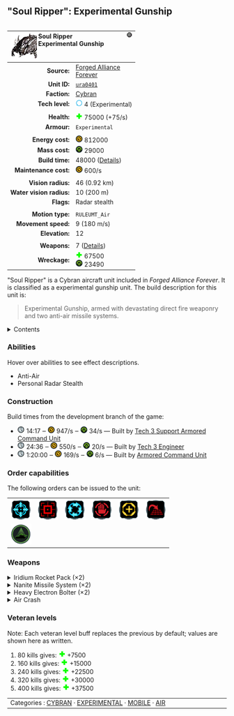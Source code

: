 "Soul Ripper": Experimental Gunship
----
<table align="right">
    <thead>
        <tr>
            <th align="left" colspan="2">
                <img align="left" src="icons/units/URA0401_icon.png" title="Soul Ripper unit icon" /><img align="right" src="icons/strategicicons/icon_experimental_generic_rest.png" title="icon_experimental_generic" />Soul Ripper<br />Experimental Gunship
            </th>
        </tr>
    </thead>
    <tbody>
        <tr>
            <td align="right"><strong>Source:</strong></td>
            <td><a href="Forged Alliance Forever">Forged Alliance<br />Forever</a></td>
        </tr>
        <tr>
            <td align="right"><strong>Unit ID:</strong></td>
            <td><a href="https://github.com/FAForever/fa/D:/faf-development/fa/units/URA0401/URA0401_unit.bp"><code>ura0401</code></a></td>
        </tr>
        <tr>
            <td align="right"><strong>Faction:</strong></td>
            <td><a href="_categories.CYBRAN">Cybran</a></td>
        </tr>
        <tr>
            <td align="right"><strong>Tech level:</strong></td>
            <td><img src="icons/T4.png" title="Experimental" /> 4 (Experimental)</td>
        </tr>
        <tr><td align="center" colspan="2"></td></tr>
        <tr>
            <td align="right"><strong>Health:</strong></td>
            <td><img src="icons/health.png" title="Health" /> 75000 (+75/s)</td>
        </tr>
        <tr>
            <td align="right"><strong>Armour:</strong></td>
            <td><code>Experimental</code></td>
        </tr>
        <tr><td align="center" colspan="2"></td></tr>
        <tr>
            <td align="right"><strong>Energy cost:</strong></td>
            <td><img src="icons/energy.png" title="Energy" /> 812000</td>
        </tr>
        <tr>
            <td align="right"><strong>Mass cost:</strong></td>
            <td><img src="icons/mass.png" title="Mass" /> 29000</td>
        </tr>
        <tr>
            <td align="right"><strong>Build time:</strong></td>
            <td>48000 (<a href="#construction">Details</a>)</td>
        </tr>
        <tr>
            <td align="right"><strong>Maintenance cost:</strong></td>
            <td><img src="icons/energy.png" title="Energy" /> 600/s</td>
        </tr>
        <tr><td align="center" colspan="2"></td></tr>
        <tr>
            <td align="right"><strong>Vision radius:</strong></td>
            <td> <span title="920 m, 0.57 mi">46 (0.92 km)</span></td>
        </tr>
        <tr>
            <td align="right"><strong>Water vision radius:</strong></td>
            <td> <span title="0.20 km, 0.12 mi">10 (200 m)</span></td>
        </tr>
        <tr>
            <td align="right"><strong>Flags:</strong></td>
            <td>Radar stealth</td>
        </tr>
        <tr><td align="center" colspan="2"></td></tr>
        <tr>
            <td align="right"><strong>Motion type:</strong></td>
            <td><code>RULEUMT_Air</code></td>
        </tr>
        <tr>
            <td align="right"><strong>Movement speed:</strong></td>
            <td> <span title="648 km/h, 403 mph">9 (180 m/s)</span></td>
        </tr>
        <tr>
            <td align="right"><strong>Elevation:</strong></td>
            <td>12</td>
        </tr>
        <tr><td align="center" colspan="2"></td></tr>
        <tr>
            <td align="right"><strong>Weapons:</strong></td>
            <td>7 (<a href="#weapons">Details</a>)</td>
        </tr>
        <tr>
            <td align="right"><strong>Wreckage:</strong></td>
            <td><img src="icons/health.png" title="Health" /> 67500<br /><img src="icons/mass.png" title="Mass" /> 23490</td>
        </tr>
    </tbody>
</table>

"Soul Ripper" is a Cybran aircraft unit included in *Forged Alliance Forever*.
It is classified as a experimental gunship unit.
The build description for this unit is:

<blockquote>Experimental Gunship, armed with devastating direct fire weaponry and two anti-air missile systems.</blockquote>

<details>
<summary>Contents</summary>

1. – <a href="#abilities">Abilities</a>
2. – <a href="#construction">Construction</a>
3. – <a href="#order-capabilities">Order capabilities</a>
4. – <a href="#weapons">Weapons</a>
5. – <a href="#veteran-levels">Veteran levels</a>
</details>

### Abilities
Hover over abilities to see effect descriptions.

* <span title="Can shoot aircraft, including high-altitude air">Anti-Air</span>
* <span title="Hidden to radar and/or sonar">Personal Radar Stealth</span>

### Construction
Build times from the development branch of the game:
* <img src="icons/time.png" title="Time" /> 14:17 ‒ <img src="icons/energy.png" title="Energy" /> 947/s ‒ <img src="icons/mass.png" title="Mass" /> 34/s — Built by <a href="URL0301">Tech 3 Support Armored Command Unit</a>
* <img src="icons/time.png" title="Time" /> 24:36 ‒ <img src="icons/energy.png" title="Energy" /> 550/s ‒ <img src="icons/mass.png" title="Mass" /> 20/s — Built by <a href="URL0309">Tech 3 Engineer</a>
* <img src="icons/time.png" title="Time" /> 1:20:00 ‒ <img src="icons/energy.png" title="Energy" /> 169/s ‒ <img src="icons/mass.png" title="Mass" /> 6/s — Built by <a href="URL0001">Armored Command Unit</a>

### Order capabilities
The following orders can be issued to the unit:
<table>
<td><img float="left" src="icons/orders/move.png" title="Move" /></td>
<td><img float="left" src="icons/orders/attack.png" title="Attack
Left click for attack order. Right click to toggle target priorities for sniping." /></td>
<td><img float="left" src="icons/orders/patrol.png" title="Patrol" /></td>
<td><img float="left" src="icons/orders/stop.png" title="Stop" /></td>
<td><img float="left" src="icons/orders/guard.png" title="Assist" /></td>
<td><img float="left" src="icons/orders/stand-ground.png" title="Fire State" /></td>
<tr>
<td><img float="left" src="icons/orders/stealth-personal.png" title="Personal Stealth Toggle
Turn the selected units personal stealth field on/off" /></td>
</table>

### Weapons
<details>
<summary>Iridium Rocket Pack (×2)</summary>
<p>
    <table>
        <tr><td align="center" colspan="2">Note: Stats are per instance of the weapon.</td></tr>
        <tr>
            <td align="right"><strong>Target type:</strong></td>
            <td><code>RULEWTT_Unit</code><br />(Anti-Surface)</td>
        </tr>
        <tr>
            <td align="right"><strong>Projectile:</strong></td>
            <td><a href="Projectiles#cdf-rocket-iridium-01"><code>CDFRocketIridium01</code></a></td>
        </tr>
        <tr>
            <td align="right"><strong>DPS estimate:</strong></td>
            <td>285 <span title="Note: This only counts listed stats.">(<u>?</u>)</span></td>
        </tr>
        <tr>
            <td align="right"><strong>Damage:</strong></td>
            <td>190 <span title="Note: This doesn't count some scripted effects.">(<u>?</u>)</span></td>
        </tr>
        <tr>
            <td align="right"><strong>Damage instances:</strong></td>
            <td>3 projectiles</td>
        </tr>
        <tr>
            <td align="right"><strong>Damage type:</strong></td>
            <td><code>Normal</code></td>
        </tr>
        <tr>
            <td align="right"><strong>Max range:</strong></td>
            <td> <span title="600 m, 0.37 mi">30 (0.6 km)</span></td>
        </tr>
        <tr>
            <td align="right"><strong>Firing arc:</strong></td>
            <td>160°, 720°</td>
        </tr>
        <tr>
            <td align="right"><strong>Firing cycle:</strong></td>
            <td>Once every 2.0s <span title="Note: This doesn't count additional delays such as charging, reloading, and others.">(<u>?</u>)</span></td>
        </tr>
    </table>
</p>
</details>
<details>
<summary>Nanite Missile System (×2)</summary>
<p>
    <table>
        <tr><td align="center" colspan="2">Note: Stats are per instance of the weapon.</td></tr>
        <tr>
            <td align="right"><strong>Target type:</strong></td>
            <td><code>RULEWTT_Unit</code><br />(Anti-Air)</td>
        </tr>
        <tr>
            <td align="right"><strong>Projectile:</strong></td>
            <td><a href="Projectiles#caa-missile-nanite-03"><code>CAAMissileNanite03</code></a></td>
        </tr>
        <tr>
            <td align="right"><strong>DPS estimate:</strong></td>
            <td>120 <span title="Note: This only counts listed stats.">(<u>?</u>)</span></td>
        </tr>
        <tr>
            <td align="right"><strong>Damage:</strong></td>
            <td>150 <span title="Note: This doesn't count some scripted effects.">(<u>?</u>)</span></td>
        </tr>
        <tr>
            <td align="right"><strong>Damage instances:</strong></td>
            <td>2 projectiles</td>
        </tr>
        <tr>
            <td align="right"><strong>Damage type:</strong></td>
            <td><code>Normal</code></td>
        </tr>
        <tr>
            <td align="right"><strong>Max range:</strong></td>
            <td> <span title="1200 m, 0.75 mi">60 (1.2 km)</span></td>
        </tr>
        <tr>
            <td align="right"><strong>Firing arc:</strong></td>
            <td>240°</td>
        </tr>
        <tr>
            <td align="right"><strong>Firing cycle:</strong></td>
            <td>Once every 2.5s <span title="Note: This doesn't count additional delays such as charging, reloading, and others.">(<u>?</u>)</span></td>
        </tr>
    </table>
</p>
</details>
<details>
<summary>Heavy Electron Bolter (×2)</summary>
<p>
    <table>
        <tr><td align="center" colspan="2">Note: Stats are per instance of the weapon.</td></tr>
        <tr>
            <td align="right"><strong>Target type:</strong></td>
            <td><code>RULEWTT_Unit</code><br />(Anti-Surface)</td>
        </tr>
        <tr>
            <td align="right"><strong>Projectile:</strong></td>
            <td><a href="Projectiles#cdf-bolter-03"><code>CDFBolter03</code></a></td>
        </tr>
        <tr>
            <td align="right"><strong>DPS estimate:</strong></td>
            <td>929 <span title="Note: This only counts listed stats.">(<u>?</u>)</span></td>
        </tr>
        <tr>
            <td align="right"><strong>Damage:</strong></td>
            <td>325 <span title="Note: This doesn't count some scripted effects.">(<u>?</u>)</span></td>
        </tr>
        <tr>
            <td align="right"><strong>Damage radius:</strong></td>
            <td> <span title="0.06 km, 0.04 mi">3 (60 m)</span></td>
        </tr>
        <tr>
            <td align="right"><strong>Damage instances:</strong></td>
            <td>2 projectiles</td>
        </tr>
        <tr>
            <td align="right"><strong>Damage type:</strong></td>
            <td><code>Normal</code></td>
        </tr>
        <tr>
            <td align="right"><strong>Max range:</strong></td>
            <td> <span title="600 m, 0.37 mi">30 (0.6 km)</span></td>
        </tr>
        <tr>
            <td align="right"><strong>Firing cycle:</strong></td>
            <td>Once every 0.7s <span title="Note: This doesn't count additional delays such as charging, reloading, and others.">(<u>?</u>)</span></td>
        </tr>
    </table>
</p>
</details>
<details>
<summary>Air Crash</summary>
<p>
    <table>
        <tr>
            <td align="right"><strong>Damage:</strong></td>
            <td>5000</td>
        </tr>
        <tr>
            <td align="right"><strong>Damage radius:</strong></td>
            <td> <span title="0.16 km, 0.10 mi">8 (160 m)</span></td>
        </tr>
        <tr>
            <td align="right"><strong>Damage type:</strong></td>
            <td><code>Normal</code></td>
        </tr>
        <tr>
            <td align="right"><strong>Flags:</strong></td>
            <td>Damage friendly</td>
        </tr>
    </table>
</p>
</details>


### Veteran levels
Note: Each veteran level buff replaces the previous by default; values are shown here as written.

1. 80 kills gives: <img src="icons/health.png" title="Health" /> +7500
2. 160 kills gives: <img src="icons/health.png" title="Health" /> +15000
3. 240 kills gives: <img src="icons/health.png" title="Health" /> +22500
4. 320 kills gives: <img src="icons/health.png" title="Health" /> +30000
5. 400 kills gives: <img src="icons/health.png" title="Health" /> +37500

<table align="center">
<td width="1215px">Categories : 
<a href="_categories.CYBRAN">CYBRAN</a> · 
<a href="_categories.EXPERIMENTAL">EXPERIMENTAL</a> · 
<a href="_categories.MOBILE">MOBILE</a> · 
<a href="_categories.AIR">AIR</a></td>
</table>
